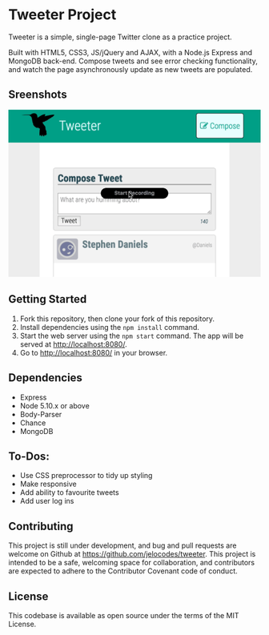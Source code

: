 # Tweeter Project

Tweeter is a simple, single-page Twitter clone as a practice project.

Built with HTML5, CSS3, JS/jQuery and AJAX, with a Node.js Express and MongoDB back-end. Compose tweets and see error checking functionality, and watch the page asynchronously update as new tweets are populated.

## Sreenshots

!["The app in action"](https://github.com/jelocodes/tweeter/blob/master/docs/tweeter.gif?raw=true)

## Getting Started

1. Fork this repository, then clone your fork of this repository.
2. Install dependencies using the `npm install` command.
3. Start the web server using the `npm start` command. The app will be served at <http://localhost:8080/>.
4. Go to <http://localhost:8080/> in your browser.

## Dependencies

- Express
- Node 5.10.x or above
- Body-Parser
- Chance
- MongoDB

## To-Dos:
- Use CSS preprocessor to tidy up styling
- Make responsive
- Add ability to favourite tweets
- Add user log ins

## Contributing
This project is still under development, and bug and pull requests are welcome on Github at https://github.com/jelocodes/tweeter. This project is intended to be a safe, welcoming space for collaboration, and contributors are expected to adhere to the Contributor Covenant code of conduct.

## License
This codebase is available as open source under the terms of the MIT License.
